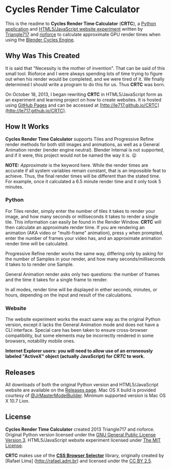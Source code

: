 Cycles Render Time Calculator
=============================

This is the readme to **Cycles Render Time Calculator** (**CRTC**), a [Python  application](http://www.python.org)
and [HTML5/JavaScript website experiment](http://le717.github.io/CRTC) written by
[Triangle717](http://Triangle717.WordPress.com) and [rioforce](http://rioforce.WordPress.com)
to calculate approximate GPU render times when using the [Blender Cycles Engine](http://www.blender.org).

Why Was This Created
--------------------

It is said that "Necessity is the mother of invention". That can be said of this small tool.
Rioforce and I were always spending lots of time trying to figure out when his render would be completed,
and we were tired of it. We finally determined I should write a program to do this for us.
Thus **CRTC** was born.

On October 18, 2013, I began rewriting **CRTC** in HTML5/JavaScript form
as an experiment and learning project on how to create websites. It is hosted using [GitHub Pages](http://pages.github.com)
and can be accessed at [http://le717.github.io/CRTC](http://le717.github.io/CRTC).

How It Works
------------

**Cycles Render Time Calculator** supports Tiles and Progressive Refine render methods
for both still images and animations, as well as a General Animation render (render engine neutral).
Blender Internal is not supported, and if it were, this project would not be named the way it is. :stuck_out_tongue:

**NOTE:** _Approximate_ is the keyword here. While the render times are accurate if all system variables remain constant,
that is an impossible feat to achieve. Thus, the final render times will be different than the stated time.
For example, once it calculated a 6.5 minute render time and it  only took 5 minutes.

### Python ###

For Tiles render, simply enter the number of tiles it takes to render your image,
and how many seconds or milliseconds it takes to render a single tile.
This information can easily be found in the Render Window. **CRTC** will then calculate an approximate render time.
If you are rendering an animation (AKA video or "multi-frame" animation), press `y` when prompted,
enter the number of frames your video has, and an approximate animation render time will be calculated.

Progressive Refine render works the same way, differing only by asking for the number of Samples in your render,
and how many seconds/milliseconds it takes to to render one Sample.

General Animation render asks only two questions: the number of frames and the time it takes for a single frame to render.

In all modes, render time will be displayed in either seconds, minutes, or hours,
depending on the input and result of the calculations.

### Website ###

The website experiment works the exact same way as the original Python version, except it lacks the General Animation mode
and does not have a CLI interface. Special care has been taken to ensure cross-browser compatibility,
but some elements may be incorrectly rendered in some browsers, notability mobile ones.

**Internet Explorer users: you will need to allow use of an erroneously labeled "ActiveX" object (actually JavaScript) for _CRTC_ to work.**

Releases
--------

All downloads of both the original Python version and HTML5/JavaScript website are available on the [Releases page](https://github.com/le717/CRTC/releases).
Mac OS X build is provided courtesy of [@JrMasterModelBuilder](https://github.com/JrMasterModelBuilder). Minimum supported version is Mac OS X 10.7 Lion.

License
-------

**Cycles Render Time Calculator** created 2013 Triangle717 and rioforce.
Original Python version licensed under the
[GNU General Public License Version 3](http://www.gnu.org/licenses/gpl.html).
HTML5/JavaScript website experiment licensed under
[The MIT License](http://opensource.org/licenses/MIT).

**CRTC** makes use of the [**CSS Browser Selector**](https://github.com/verbatim/css_browser_selector) library,
originally created by [Rafael Lima] (http://rafael.adm.br) and licensed under the
[CC BY 2.5](http://creativecommons.org/licenses/by/2.5/).
